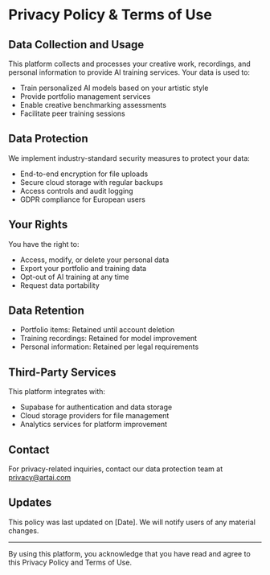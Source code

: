 # Privacy Policy & Terms of Use

## Data Collection and Usage

This platform collects and processes your creative work, recordings, and personal information to provide AI training services. Your data is used to:

- Train personalized AI models based on your artistic style
- Provide portfolio management services
- Enable creative benchmarking assessments
- Facilitate peer training sessions

## Data Protection

We implement industry-standard security measures to protect your data:

- End-to-end encryption for file uploads
- Secure cloud storage with regular backups
- Access controls and audit logging
- GDPR compliance for European users

## Your Rights

You have the right to:

- Access, modify, or delete your personal data
- Export your portfolio and training data
- Opt-out of AI training at any time
- Request data portability

## Data Retention

- Portfolio items: Retained until account deletion
- Training recordings: Retained for model improvement
- Personal information: Retained per legal requirements

## Third-Party Services

This platform integrates with:

- Supabase for authentication and data storage
- Cloud storage providers for file management
- Analytics services for platform improvement

## Contact

For privacy-related inquiries, contact our data protection team at privacy@artai.com

## Updates

This policy was last updated on [Date]. We will notify users of any material changes.

---

By using this platform, you acknowledge that you have read and agree to this Privacy Policy and Terms of Use. 